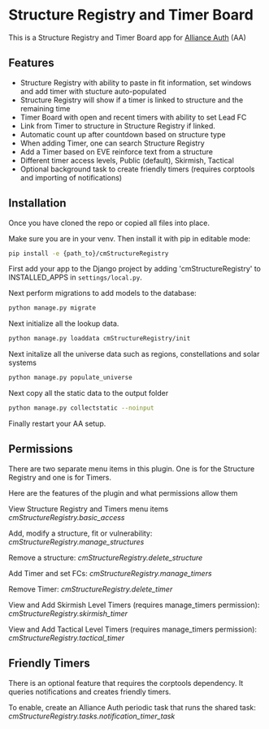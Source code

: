 # Structure Registry and Timer Board

This is a Structure Registry and Timer Board app for [Alliance Auth](https://gitlab.com/allianceauth/allianceauth) (AA) 

## Features

- Structure Registry with ability to paste in fit information, set windows and add timer with stucture auto-populated
- Structure Registry will show if a timer is linked to structure and the remaining time
- Timer Board with open and recent timers with ability to set Lead FC
- Link from Timer to structure in Structure Registry if linked.
- Automatic count up after countdown based on structure type
- When adding Timer, one can search Structure Registry 
- Add a Timer based on EVE reinforce text from a structure
- Different timer access levels, Public (default), Skirmish, Tactical
- Optional background task to create friendly timers (requires corptools and importing of notifications)

## Installation

Once you have cloned the repo or copied all files into place.

Make sure you are in your venv. Then install it with pip in editable mode:

```bash
pip install -e {path_to}/cmStructureRegistry
```

First add your app to the Django project by adding 'cmStructureRegistry' to INSTALLED_APPS in `settings/local.py`.

Next perform migrations to add models to the database:

```bash
python manage.py migrate
```

Next initialize all the lookup data.

```bash
python manage.py loaddata cmStructureRegistry/init
```

Next initalize all the universe data such as regions, constellations and solar systems

```bash
python manage.py populate_universe
```

Next copy all the static data to the output folder

```bash
python manage.py collectstatic --noinput
```

Finally restart your AA setup.

## Permissions

There are two separate menu items in this plugin. One is for the Structure Registry and one is for Timers.

Here are the features of the plugin and what permissions allow them

View Structure Registry and Timers menu items
    *cmStructureRegistry.basic_access*

Add, modify a structure, fit or vulnerability:
    *cmStructureRegistry.manage_structures*

Remove a structure:
    *cmStructureRegistry.delete_structure*

Add Timer and set FCs:
    *cmStructureRegistry.manage_timers*

Remove Timer:
    *cmStructureRegistry.delete_timer*

View and Add Skirmish Level Timers (requires manage_timers permission):
    *cmStructureRegistry.skirmish_timer*

View and Add Tactical Level Timers (requires manage_timers permission):
    *cmStructureRegistry.tactical_timer*

## Friendly Timers

There is an optional feature that requires the corptools dependency.  It queries notifications and creates friendly timers.

To enable, create an Alliance Auth periodic task that runs the shared task: *cmStructureRegistry.tasks.notification_timer_task*









